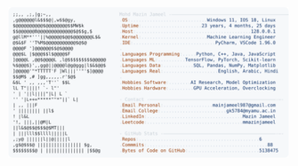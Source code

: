 <picture>
  <source srcset="https://raw.githubusercontent.com/mmazinjameel/mmazinjameel/main/dark_mode.svg?v=1743343690" media="(prefers-color-scheme: dark)">
  <img src="https://raw.githubusercontent.com/mmazinjameel/mmazinjameel/main/light_mode.svg?v=1743343690">
</picture>
